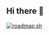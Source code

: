 ## Hi there 👋

<!--
**Victoria-vee/Victoria-vee** is a ✨ _special_ ✨ repository because its `README.md` (this file) appears on your GitHub profile.

Here are some ideas to get you started:

- 🔭 I’m currently working on ...
- 🌱 I’m currently learning ...
- 👯 I’m looking to collaborate on ...
- 🤔 I’m looking for help with ...
- 💬 Ask me about ...
- 📫 How to reach me: ...
- 😄 Pronouns: ...
- ⚡ Fun fact: ...
-->

[![roadmap.sh](https://roadmap.sh/card/wide/67a8f4abf863343482129f28?variant=dark&roadmaps=game-developer)](https://roadmap.sh)
